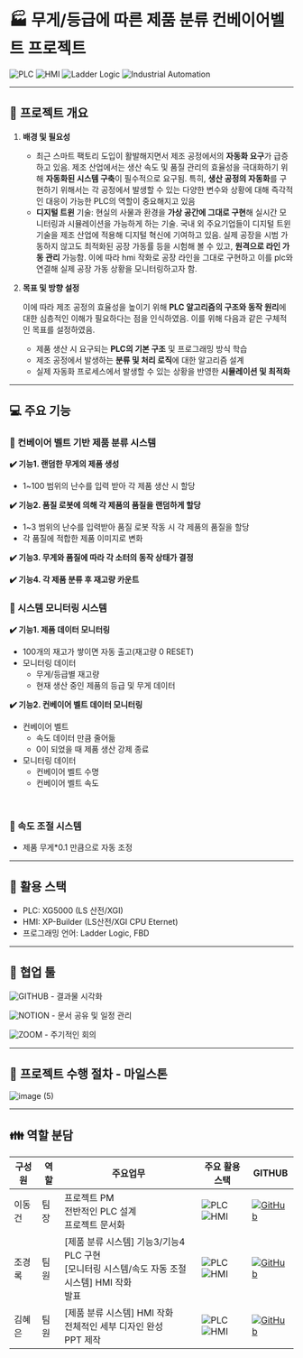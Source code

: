 # 🏭  무게/등급에 따른 제품 분류 컨베이어벨트 프로젝트
![PLC](https://img.shields.io/badge/PLC-XG5000-blue)
![HMI](https://img.shields.io/badge/HMI-XP--Builder-lightgrey)
![Ladder Logic](https://img.shields.io/badge/Ladder%20Logic-%E2%9C%94-green)
![Industrial Automation](https://img.shields.io/badge/Industrial%20Automation-%E2%9C%94-orange)

---
## 📃 프로젝트 개요
1. **배경 및 필요성**
    - 최근 스마트 팩토리 도입이 활발해지면서 제조 공정에서의 **자동화 요구**가 급증하고 있음. 제조 산업에서는 생산 속도 및 품질 관리의 효율성을 극대화하기 위해 **자동화된 시스템 구축**이 필수적으로 요구됨. 특히, **생산 공정의 자동화**를 구현하기 위해서는 각 공정에서 발생할 수 있는 다양한 변수와 상황에 대해 즉각적인 대응이 가능한 PLC의 역할이 중요해지고 있음
    - **디지털 트윈** 기술: 현실의 사물과 환경을 **가상 공간에 그대로 구현**해 실시간 모니터링과 시뮬레이션을 가능하게 하는 기술. 국내 외 주요기업들이 디지털 트윈 기술을 제조 산업에 적용해 디지털 혁신에 기여하고 있음. 실제 공장을 시범 가동하지 않고도 최적화된 공장 가동률 등을 시험해 볼 수 있고, **원격으로 라인 가동 관리** 가능함.
    이에 따라 hmi 작화로 공장 라인을 그대로 구현하고 이를 plc와 연결해 실제 공장 가동 상황을 모니터링하고자 함.
2. **목표 및 방향 설정**
    
    이에 따라 제조 공정의 효율성을 높이기 위해 **PLC 알고리즘의 구조와 동작 원리**에 대한 심층적인 이해가 필요하다는 점을 인식하였음. 이를 위해 다음과 같은 구체적인 목표를 설정하였음.
    
    - 제품 생산 시 요구되는 **PLC의 기본 구조** 및 프로그래밍 방식 학습
    - 제조 공정에서 발생하는 **분류 및 처리 로직**에 대한 알고리즘 설계
    - 실제 자동화 프로세스에서 발생할 수 있는 상황을 반영한 **시뮬레이션 및 최적화**
---
## 💻 주요 기능

### 📍 컨베이어 벨트 기반 제품 분류 시스템

**✔️ 기능1. 랜덤한 무게의 제품 생성**

- 1~100 범위의 난수를 입력 받아 각 제품 생산 시 할당

**✔️ 기능2. 품질 로봇에 의해 각 제품의 품질을 랜덤하게 할당** 

- 1~3 범위의 난수를 입력받아 품질 로봇 작동 시 각 제품의 품질을 할당
- 각 품질에 적합한 제품 이미지로 변화

**✔️ 기능3. 무게와 품질에 따라 각 소터의 동작 상태가 결정** 

**✔️ 기능4. 각 제품 분류 후 재고량 카운트** 
<br>

### 📍 시스템 모니터링 시스템

**✔️ 기능1. 제품 데이터 모니터링**

- 100개의 재고가 쌓이면 자동 출고(재고량 0 RESET)
- 모니터링 데이터
    - 무게/등급별 재고량
    - 현재 생산 중인 제품의 등급 및 무게 데이터

**✔️ 기능2. 컨베이어 벨트 데이터 모니터링**

- 컨베이어 벨트
    - 속도 데이터 만큼 줄어듦
    - 0이 되었을 때 제품 생산 강제 종료
- 모니터링 데이터
    - 컨베이어 벨트 수명
    - 컨베이어 벨트 속도
<br>

### 📍 속도 조절 시스템

- 제품 무게*0.1 만큼으로 자동 조정
---
## 🔧 활용 스택
- PLC: XG5000 (LS 산전/XGI)
- HMI: XP-Builder (LS산전/XGI CPU Eternet)
- 프로그래밍 언어: Ladder Logic, FBD
---
## 🔨 협업 툴

![GITHUB](https://img.shields.io/badge/GITHUB-lightgrey) - 결과물 시각화

![NOTION](https://img.shields.io/badge/NOTION-black) - 문서 공유 및 일정 관리

![ZOOM](https://img.shields.io/badge/ZOOM-blue) - 주기적인 회의

---
## 📆 프로젝트 수행 절차 - 마일스톤
![image (5)](https://github.com/user-attachments/assets/48045360-78c3-45fb-afe3-525fc8524a52)

---
## 👪 역할 분담

| 구성원 | 역할 | 주요업무 | 주요 활용 스택 | GITHUB |
|------|------|---------|-----|-----|
|이동건|팀장| 프로젝트 PM<br>전반적인 PLC 설계<br>프로젝트 문서화|![PLC](https://img.shields.io/badge/PLC-XG5000-blue) ![HMI](https://img.shields.io/badge/HMI-XP--Builder-lightgrey)|[![GitHub](https://img.shields.io/badge/GitHub-Profile-black?logo=github)](https://github.com/a08160)|
|조경록|팀원| [제품 분류 시스템] 기능3/기능4 PLC 구현<br>[모니터링 시스템/속도 자동 조절 시스템] HMI 작화<br>발표|![PLC](https://img.shields.io/badge/PLC-XG5000-blue) ![HMI](https://img.shields.io/badge/HMI-XP--Builder-lightgrey)|[![GitHub](https://img.shields.io/badge/GitHub-Profile-black?logo=github)](https://github.com/josh980510)|
|김혜은|팀원| [제품 분류 시스템] HMI 작화<br>전체적인 세부 디자인 완성<br>PPT 제작|![PLC](https://img.shields.io/badge/PLC-XG5000-blue) ![HMI](https://img.shields.io/badge/HMI-XP--Builder-lightgrey)|[![GitHub](https://img.shields.io/badge/GitHub-Profile-black?logo=github)](https://github.com/hyeeun619)|
